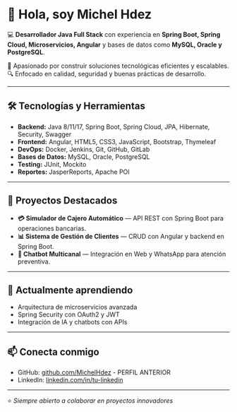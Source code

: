 # 👋 Hola, soy Michel Hdez

💻 **Desarrollador Java Full Stack** con experiencia en **Spring Boot, Spring Cloud, Microservicios, Angular** y bases de datos como **MySQL, Oracle y PostgreSQL**.

🚀 Apasionado por construir soluciones tecnológicas eficientes y escalables.  
🔍 Enfocado en calidad, seguridad y buenas prácticas de desarrollo.

---

## 🛠️ Tecnologías y Herramientas

- **Backend:** Java 8/11/17, Spring Boot, Spring Cloud, JPA, Hibernate, Security, Swagger
- **Frontend:** Angular, HTML5, CSS3, JavaScript, Bootstrap, Thymeleaf
- **DevOps:** Docker, Jenkins, Git, GitHub, GitLab
- **Bases de Datos:** MySQL, Oracle, PostgreSQL
- **Testing:** JUnit, Mockito
- **Reportes:** JasperReports, Apache POI

---

## 📌 Proyectos Destacados
- **💳 Simulador de Cajero Automático** — API REST con Spring Boot para operaciones bancarias.
- **📊 Sistema de Gestión de Clientes** — CRUD con Angular y backend en Spring Boot.
- **🤖 Chatbot Multicanal** — Integración en Web y WhatsApp para atención preventiva.

---

## 🌱 Actualmente aprendiendo
- Arquitectura de microservicios avanzada  
- Spring Security con OAuth2 y JWT  
- Integración de IA y chatbots con APIs

---

## 📫 Conecta conmigo
- GitHub: [github.com/MichelHdez](https://github.com/MichelHdez/MichelHdez) - PERFIL ANTERIOR
- LinkedIn: [linkedin.com/in/tu-linkedin](https://www.linkedin.com/in/michael-hern%C3%A1ndez-079885142/)
---

⭐ _Siempre abierto a colaborar en proyectos innovadores_
